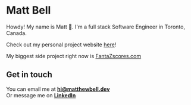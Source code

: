 # Matt Bell

Howdy! My name is Matt :wave:. I'm a full stack Software Engineer in Toronto, Canada.

Check out my personal project website [here](https://www.matthewbell.dev)!

My biggest side project right now is [FantaZscores.com](https://www.fantazscores.com)

## Get in touch

You can email me at **[hi@matthewbell.dev](mailto:hi@matthewbell.dev)**<br>
Or message me on **[LinkedIn](https://www.linkedin.com/in/matthewfbell/)**
